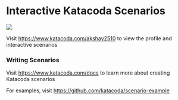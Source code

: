 # Interactive Katacoda Scenarios

[![](http://shields.katacoda.com/katacoda/akshay2510/count.svg)](https://www.katacoda.com/akshay2510 "Get your profile on Katacoda.com")

Visit https://www.katacoda.com/akshay2510 to view the profile and interactive scenarios

### Writing Scenarios
Visit https://www.katacoda.com/docs to learn more about creating Katacoda scenarios

For examples, visit https://github.com/katacoda/scenario-example
